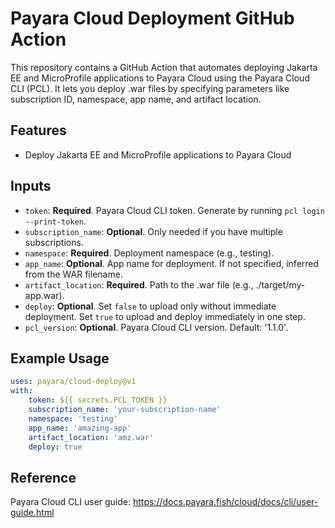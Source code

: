 # Payara Cloud Deployment GitHub Action

This repository contains a GitHub Action that automates deploying Jakarta EE and MicroProfile applications to Payara Cloud using the Payara Cloud CLI (PCL). It lets you deploy .war files by specifying parameters like subscription ID, namespace, app name, and artifact location.

## Features
- Deploy Jakarta EE and MicroProfile applications to Payara Cloud

## Inputs
- `token`: **Required**. Payara Cloud CLI token. Generate by running `pcl login --print-token`.
- `subscription_name`: **Optional**. Only needed if you have multiple subscriptions.
- `namespace`: **Required**. Deployment namespace (e.g., testing).
- `app_name`: **Optional**. App name for deployment. If not specified, inferred from the WAR filename.
- `artifact_location`: **Required**. Path to the .war file (e.g., ./target/my-app.war).
- `deploy`: **Optional**. Set `false` to upload only without immediate deployment. Set `true` to upload and deploy immediately in one step.
- `pcl_version`: **Optional**. Payara Cloud CLI version. Default: '1.1.0'.

## Example Usage
```yaml
uses: payara/cloud-deploy@v1
with:
    token: ${{ secrets.PCL_TOKEN }}
    subscription_name: 'your-subscription-name'
    namespace: 'testing'
    app_name: 'amazing-app'
    artifact_location: 'amz.war'
    deploy: true
```

## Reference
Payara Cloud CLI user guide: https://docs.payara.fish/cloud/docs/cli/user-guide.html
